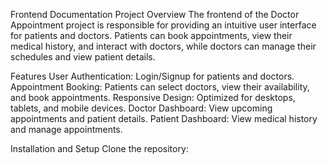 Frontend Documentation
Project Overview
The frontend of the Doctor Appointment project is responsible for providing an intuitive user interface for patients and doctors. Patients can book appointments, view their medical history, and interact with doctors, while doctors can manage their schedules and view patient details.

Features
User Authentication: Login/Signup for patients and doctors.
Appointment Booking: Patients can select doctors, view their availability, and book appointments.
Responsive Design: Optimized for desktops, tablets, and mobile devices.
Doctor Dashboard: View upcoming appointments and patient details.
Patient Dashboard: View medical history and manage appointments.

Installation and Setup
Clone the repository:

